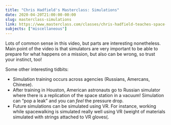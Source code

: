 ```yaml
---
title: "Chris Hadfield's Masterclass: Simulations"
date: 2020-04-20T21:00:00-00:00
slug: masterclass-simulations
link: https://www.masterclass.com/classes/chris-hadfield-teaches-space-exploration
subjects: ["miscellaneous"]
---
```


Lots of common sense in this video, but parts are interesting nonetheless. Main point of the video is that simulators are very important to be able to prepare for what happens on a mission, but also can be wrong, so trust your instinct, too!

Some other interesting tidbits:

* Simulation training occurs across agencies (Russians, Amercans, Chinese).
* After training in Houston, American astronauts go to Russian simulator where there is a replication of the space station in a vacuum! Simulation can “pop a leak” and you can _feel_ the pressure drop.
* Future simulations can be simulated using VR. For instance, working while spacewalking is simulated really well using VR (weight of materials simulated with strings attached to VR gloves(.